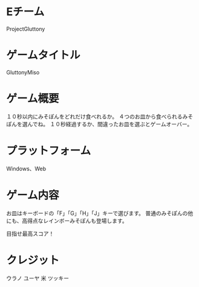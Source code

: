# Eチーム
ProjectGluttony


# ゲームタイトル
GluttonyMiso


# ゲーム概要
１０秒以内にみそぽんをどれだけ食べれるか。
４つのお皿から食べられるみそぽんを選んでね。
１０秒経過するか、間違ったお皿を選ぶとゲームオーバー。


# プラットフォーム
Windows、Web

# ゲーム内容
お皿はキーボードの「F」「G」「H」「J」キーで選びます。
普通のみそぽんの他にも、高得点なレインボーみそぽんも登場します。

目指せ最高スコア！


# クレジット
ウラノ
ユーヤ
米
ツッキー






